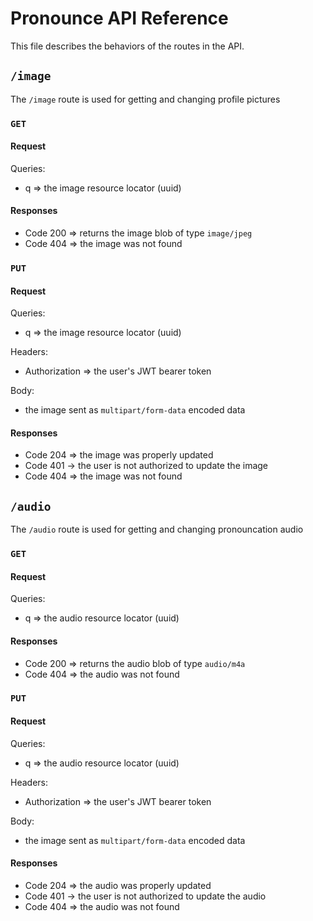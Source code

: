 # Pronounce API Reference
This file describes the behaviors of the routes in the API.

## `/image`
The `/image` route is used for getting and changing profile pictures

### `GET`
#### Request
Queries:
- q => the image resource locator (uuid)

#### Responses
- Code 200 => returns the image blob of type `image/jpeg`
- Code 404 => the image was not found

### `PUT`
#### Request
Queries:
- q => the image resource locator (uuid)

Headers:
- Authorization => the user's JWT bearer token

Body:
- the image sent as `multipart/form-data` encoded data

#### Responses
- Code 204 => the image was properly updated
- Code 401 -> the user is not authorized to update the image
- Code 404 => the image was not found

## `/audio`
The `/audio` route is used for getting and changing pronouncation audio

### `GET`
#### Request
Queries:
- q => the audio resource locator (uuid)

#### Responses
- Code 200 => returns the audio blob of type `audio/m4a`
- Code 404 => the audio was not found

### `PUT`
#### Request
Queries:
- q => the audio resource locator (uuid)

Headers:
- Authorization => the user's JWT bearer token

Body:
- the image sent as `multipart/form-data` encoded data

#### Responses
- Code 204 => the audio was properly updated
- Code 401 -> the user is not authorized to update the audio
- Code 404 => the audio was not found